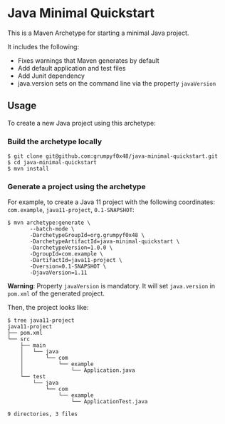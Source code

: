 # Java Minimal Quickstart

This is a Maven Archetype for starting a minimal Java project.

It includes the following:

- Fixes warnings that Maven generates by default
- Add default application and test files
- Add Junit dependency
- java.version sets on the command line via the property `javaVersion`

## Usage

To create a new Java project using this archetype:

### Build the archetype locally

```console
$ git clone git@github.com:grumpyf0x48/java-minimal-quickstart.git
$ cd java-minimal-quickstart
$ mvn install
```

### Generate a project using the archetype

For example, to create a Java 11 project with the following coordinates: `com.example`, `java11-project`, `0.1-SNAPSHOT`:

```console
$ mvn archetype:generate \
       --batch-mode \
       -DarchetypeGroupId=org.grumpyf0x48 \
       -DarchetypeArtifactId=java-minimal-quickstart \
       -DarchetypeVersion=1.0.0 \
       -DgroupId=com.example \
       -DartifactId=java11-project \
       -Dversion=0.1-SNAPSHOT \
       -DjavaVersion=1.11
```

**Warning**: Property `javaVersion` is mandatory. It will set `java.version` in `pom.xml` of the generated project.

Then, the project looks like:

```console
$ tree java11-project
java11-project
├── pom.xml
└── src
    ├── main
    │   └── java
    │       └── com
    │           └── example
    │               └── Application.java
    └── test
        └── java
            └── com
                └── example
                    └── ApplicationTest.java

9 directories, 3 files
```
